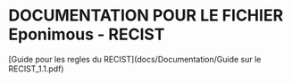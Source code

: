 # DOCUMENTATION POUR LE FICHIER Eponimous - RECIST

[Guide pour les regles du RECIST](docs/Documentation/Guide sur le RECIST_1.1.pdf)
